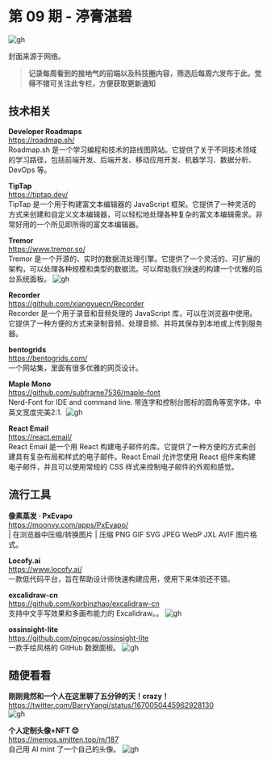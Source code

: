 # 第 09 期 - 渟膏湛碧
![gh](https://cdn.jsdelivr.net/gh/BarryYangi/ObsStaticData@main/obsidian/16881756090001259aq.jpg)

封面来源于网络。

>**记录每周看到的接地气的前端以及科技圈内容，筛选后每周六发布于此，觉得不错可关注此专栏，方便获取更新通知**

## 技术相关
**Developer Roadmaps** \
https://roadmap.sh/ \
Roadmap.sh 是一个学习编程和技术的路线图网站。它提供了关于不同技术领域的学习路径，包括前端开发、后端开发、移动应用开发、机器学习、数据分析、DevOps 等。

**TipTap** \
https://tiptap.dev/ \
TipTap 是一个用于构建富文本编辑器的 JavaScript 框架。它提供了一种灵活的方式来创建和自定义文本编辑器，可以轻松地处理各种复杂的富文本编辑需求。非常好用的一个所见即所得的富文本编辑器。

**Tremor** \
https://www.tremor.so/ \
Tremor 是一个开源的、实时的数据流处理引擎。它提供了一个灵活的、可扩展的架构，可以处理各种规模和类型的数据流。可以帮助我们快速的构建一个优雅的后台系统面板。
![gh](https://cdn.jsdelivr.net/gh/BarryYangi/ObsStaticData@main/obsidian/1687571523000c5z0ge.png)

**Recorder** \
https://github.com/xiangyuecn/Recorder \
Recorder 是一个用于录音和音频处理的 JavaScript 库，可以在浏览器中使用。它提供了一种方便的方式来录制音频、处理音频、并将其保存到本地或上传到服务器。

**bentogrids** \
https://bentogrids.com/ \
一个网站集，里面有很多优雅的网页设计。

**Maple Mono** \
https://github.com/subframe7536/maple-font \
Nerd-Font for IDE and command line. 带连字和控制台图标的圆角等宽字体，中英文宽度完美2:1.
 ![gh](https://cdn.jsdelivr.net/gh/BarryYangi/ObsStaticData@main/obsidian/16875722180000dud9e.png)

**React Email** \
https://react.email/ \
React Email 是一个用 React 构建电子邮件的库。它提供了一种方便的方式来创建具有复杂布局和样式的电子邮件。React Email 允许您使用 React 组件来构建电子邮件，并且可以使用常规的 CSS 样式来控制电子邮件的外观和感觉。

## 流行工具
**像素蒸发 · PxEvapo** \
https://moonvy.com/apps/PxEvapo/ \
 | 在浏览器中压缩/转换图片 | 压缩 PNG GIF SVG JPEG WebP JXL AVIF 图片格式。

**Locofy.ai** \
https://www.locofy.ai/ \
一款低代码平台，旨在帮助设计师快速构建应用，使用下来体验还不错。

**excalidraw-cn** \
https://github.com/korbinzhao/excalidraw-cn \
支持中文手写效果和多画布能力的 Excalidraw。。
![gh](https://cdn.jsdelivr.net/gh/BarryYangi/ObsStaticData@main/obsidian/16875706720001mr1xs.png)

**ossinsight-lite** \
https://github.com/pingcap/ossinsight-lite \
一款手绘风格的 GitHub 数据面板。
![gh](https://cdn.jsdelivr.net/gh/BarryYangi/ObsStaticData@main/obsidian/1687570816000tq5agw.png)


## 随便看看
**刚刚竟然和一个人在这里聊了五分钟的天！crazy！** \
https://twitter.com/BarryYangi/status/1670050445962928130 \
![gh](https://cdn.jsdelivr.net/gh/BarryYangi/ObsStaticData@main/obsidian/1687572362000dfzofy.jpg)


**个人定制头像+NFT 😊** \
https://memos.smitten.top/m/187 \
自己用 AI mint 了一个自己的头像。
![gh](https://cdn.jsdelivr.net/gh/BarryYangi/ObsStaticData@main/obsidian/1687572641000bw5snm.webp)

